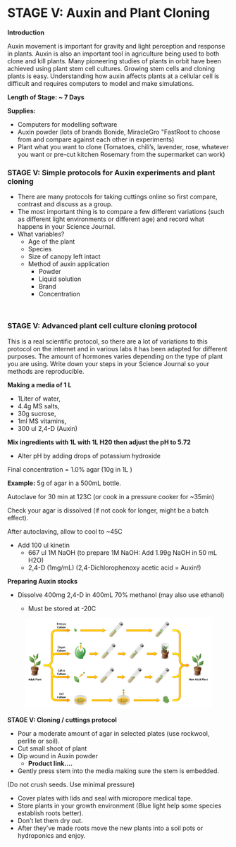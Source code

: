# STAGE V: Auxin and Plant Cloning

**Introduction**

Auxin movement is important for gravity and light perception and response in plants. Auxin is also an important tool in agriculture being used to both clone and kill plants. Many pioneering studies of plants in orbit have been achieved using plant stem cell cultures. Growing stem cells and cloning plants is easy. Understanding how auxin affects plants at a cellular cell is difficult and requires computers to model and make simulations.

**Length of Stage: \~ 7 Days**

**Supplies:**

* Computers for modelling software
* Auxin powder (lots of brands Bonide, MiracleGro "FastRoot to choose from and compare against each other in experiments)
* Plant what you want to clone (Tomatoes, chili’s, lavender, rose, whatever you want or pre-cut kitchen Rosemary from the supermarket can work)

### STAGE V: Simple protocols for Auxin experiments and plant cloning <a href="#jhr9cepaf5ca" id="jhr9cepaf5ca"></a>

* There are many protocols for taking cuttings online so first compare, contrast and discuss as a group.
* The most important thing is to compare a few different variations (such as different light environments or different age) and record what happens in your Science Journal.
* What variables?
  * Age of the plant
  * Species
  * Size of canopy left intact
  * Method of auxin application
    * Powder
    * Liquid solution
    * Brand
    * Concentration

<figure><img src="https://lh7-us.googleusercontent.com/c5lroWngmgyc8mbdEEyx4I1FQkgUM18VBdFOYfOo9y_SkEVY3JRHIjZTGgtzW1sP3KIkqHqS61qH09wHrytSkFGHkxVNZG-FnPLLL2LOFvgPI839f_Lp1RKCky1kfFgYi0gD0nM00VoyLZzwhkqbKQ" alt=""><figcaption></figcaption></figure>

### **STAGE V: Advanced plant cell culture cloning protocol**

This is a real scientific protocol, so there are a lot of variations to this protocol on the internet and in various labs it has been adapted for different purposes. The amount of hormones varies depending on the type of plant you are using. Write down your steps in your Science Journal so your methods are reproducible.

**Making a media of 1 L**

* 1Liter of water,
* 4.4g MS salts,
* 30g sucrose,
* 1ml MS vitamins,
* 300 ul 2,4-D (Auxin)

**Mix ingredients with 1L with 1L H20 then adjust the pH to 5.72**

* Alter pH by adding drops of potassium hydroxide

Final concentration = 1.0% agar (10g in 1L )

**Example:** 5g of agar in a 500mL bottle.

Autoclave for 30 min at 123C (or cook in a pressure cooker for \~35min)

Check your agar is dissolved (if not cook for longer, might be a batch effect).

After autoclaving, allow to cool to \~45C

* Add 100 ul kinetin
  * 667 ul 1M NaOH (to prepare 1M NaOH: Add 1.99g NaOH in 50 mL H2O)
  * 2,4-D (1mg/mL) (2,4-Dichlorophenoxy acetic acid = Auxin!)

**Preparing Auxin stocks**

*   Dissolve 400mg 2,4-D in 400mL 70% methanol (may also use ethanol)

    * Must be stored at -20C



<figure><img src=".gitbook/assets/image (15).png" alt=""><figcaption></figcaption></figure>

**STAGE V: Cloning / cuttings protocol**

* Pour a moderate amount of agar in selected plates (use rockwool, perlite or soil).
* Cut small shoot of plant
* Dip wound in Auxin powder
  * **Product link….**
* Gently press stem into the media making sure the stem is embedded.

(Do not crush seeds. Use minimal pressure)

* Cover plates with lids and seal with micropore medical tape.
* Store plants in your growth environment (Blue light help some species establish roots better).
* Don’t let them dry out.
* After they’ve made roots move the new plants into a soil pots or hydroponics and enjoy.

